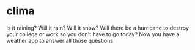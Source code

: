 # clima

Is it raining? Will it rain? Will it snow? Will there be a hurricane to destroy your college or work so you don't have to go today? Now you have a weather app to answer all those questions
